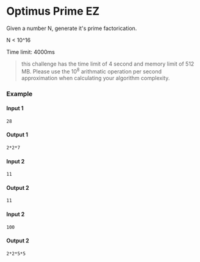 # Optimus Prime EZ

Given a number N, generate it's prime factorication.


N < 10^16


Time limit: 4000ms
>this challenge has the time limit of 4 second and memory limit of 512 MB.
>Please use the $10^8$ arithmatic operation per second approximation when calculating your algorithm complexity.

### Example
#### Input 1
```
28
```
#### Output 1
```
2*2*7
```

#### Input 2
```
11
```
#### Output 2
```
11
```

#### Input 2
```
100
```
#### Output 2
```
2*2*5*5
```